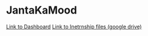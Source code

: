 # JantaKaMood

[Link to Dashboard](https://5st5ie-ravi-kumar.shinyapps.io/Bihar-dashboard/)
[Link to Inetrnship files (google drive)](https://drive.google.com/drive/u/0/folders/1A_qFUhTSWJaM4CGyv3zkC3b70RPB8pXf)



